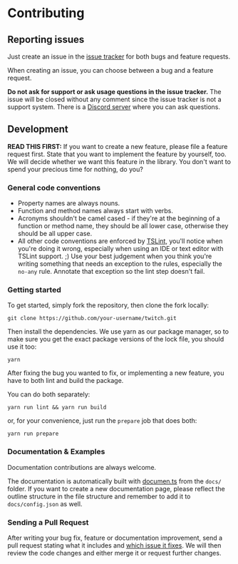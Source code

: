 # Contributing

## Reporting issues

Just create an issue in the [issue tracker](https://github.com/d-fischer/twitch/issues) for both bugs and feature requests.

When creating an issue, you can choose between a bug and a feature request.

**Do not ask for support or ask usage questions in the issue tracker.**
The issue will be closed without any comment since the issue tracker is not a support system.
There is a [Discord server](https://discord.gg/b9ZqMfz) where you can ask questions.

## Development

**READ THIS FIRST:** If you want to create a new feature, please file a feature request first. State that you want to implement the feature by yourself, too.
We will decide whether we want this feature in the library. You don't want to spend your precious time for nothing, do you?

### General code conventions

- Property names are always nouns.
- Function and method names always start with verbs.
- Acronyms shouldn't be camel cased - if they're at the beginning of a function or method name, they should be all lower case, otherwise they should be all upper case.
- All other code conventions are enforced by [TSLint](https://github.com/palantir/tslint), you'll notice when you're doing it wrong,
  especially when using an IDE or text editor with TSLint support. ;)
  Use your best judgement when you think you're writing something that needs an exception to the rules, especially the `no-any` rule. Annotate that exception so the lint step doesn't fail.

### Getting started

To get started, simply fork the repository, then clone the fork locally:

	git clone https://github.com/your-username/twitch.git

Then install the dependencies. We use yarn as our package manager, so to make sure you get the exact package versions of the lock file, you should use it too:

	yarn

After fixing the bug you wanted to fix, or implementing a new feature, you have to both lint and build the package.

You can do both separately:

	yarn run lint && yarn run build

or, for your convenience, just run the `prepare` job that does both:

	yarn run prepare

### Documentation & Examples

Documentation contributions are always welcome.

The documentation is automatically built with [documen.ts](https://github.com/d-fischer/documen.ts) from the `docs/` folder.
If you want to create a new documentation page, please reflect the outline structure in the file structure and remember to add it to `docs/config.json` as well.

### Sending a Pull Request

After writing your bug fix, feature or documentation improvement, send a pull request stating what it includes
and [which issue it fixes](https://help.github.com/articles/closing-issues-using-keywords/).
We will then review the code changes and either merge it or request further changes.
